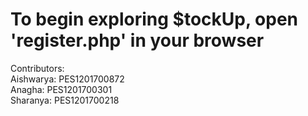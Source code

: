 # To begin exploring $tockUp, open 'register.php' in your browser
Contributors: <br>
Aishwarya: PES1201700872 <br>
Anagha: PES1201700301 <br>
Sharanya: PES1201700218
